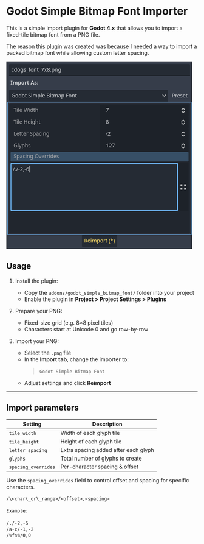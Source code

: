 # Godot Simple Bitmap Font Importer

This is a simple import plugin for **Godot 4.x** that allows you to import a fixed-tile bitmap font from a PNG file.

The reason this plugin was created was because I needed a way to import a packed bitmap font while allowing custom letter spacing.

![Demo screenshot](https://github.com/Donitzo/godot-simple-bitmap-font/blob/main/example.png)

## Usage

1. Install the plugin:
   - Copy the `addons/godot_simple_bitmap_font/` folder into your project
   - Enable the plugin in **Project > Project Settings > Plugins**

2. Prepare your PNG:
   - Fixed-size grid (e.g. 8×8 pixel tiles)
   - Characters start at Unicode 0 and go row-by-row

3. Import your PNG:
   - Select the `.png` file
   - In the **Import tab**, change the importer to:
     > `Godot Simple Bitmap Font`
   - Adjust settings and click **Reimport**

---

## Import parameters

| Setting             | Description                          |
|---------------------|--------------------------------------|
| `tile_width`        | Width of each glyph tile             |
| `tile_height`       | Height of each glyph tile            |
| `letter_spacing`    | Extra spacing added after each glyph |
| `glyphs`            | Total number of glyphs to create     |
| `spacing_overrides` | Per-character spacing & offset       |

Use the `spacing_overrides` field to control offset and spacing for specific characters.

```
/\<char\_or\_range>/<offset>,<spacing>

Example:

/./-2,-6
/a-c/-1,-2
/%fs%/0,0
```
